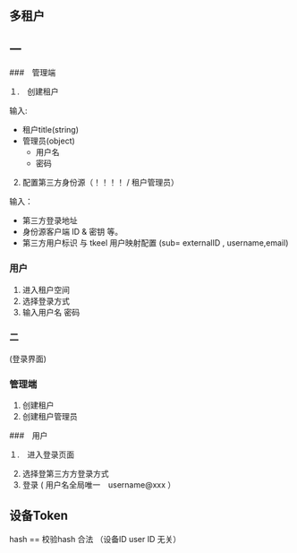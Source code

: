 ## 多租户





##  一

###　管理端

１.　创建租户

输入:

-   租户title(string)
-   管理员(object)
    -   用户名
    -   密码

2.  配置第三方身份源（！！！！ / 租户管理员）

输入：

-   第三方登录地址
-   身份源客户端 ID & 密钥 等。 
-   第三方用户标识 与 tkeel 用户映射配置 (sub= externalID , username,email)

### 用户

1.  进入租户空间
2.  选择登录方式
3.  输入用户名 密码

### 二

(登录界面)

### 管理端

1.  创建租户
2.  创建租户管理员

###　用户

   １.　进入登录页面

2.  选择登第三方方登录方式  
3.  登录  (  用户名全局唯一　username@xxx  ）





























##  设备Token



hash  == 校验hash 合法  （设备ID user ID 无关）









